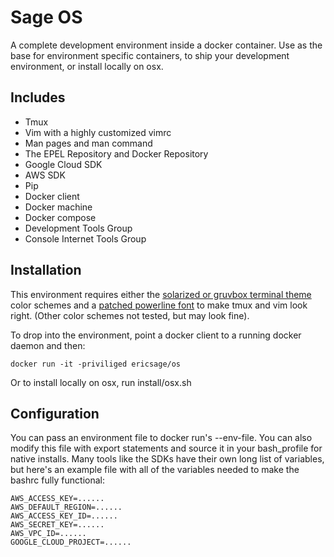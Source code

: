 
 Sage OS
=========

A complete development environment inside a docker container. Use as the base for environment specific containers, to ship your development environment, or install locally on osx.

Includes
--------

- Tmux
- Vim with a highly customized vimrc
- Man pages and man command
- The EPEL Repository and Docker Repository
- Google Cloud SDK
- AWS SDK
- Pip
- Docker client
- Docker machine
- Docker compose
- Development Tools Group
- Console Internet Tools Group

Installation
------------

This environment requires either the [solarized or gruvbox terminal theme](https://github.com/ericsage/os/blob/master/terminal) color schemes and a [patched powerline font](https://github.com/ericsage/os/blob/master/font) to make tmux and vim look right. (Other color schemes not tested, but may look fine).

To drop into the environment, point a docker client to a running docker daemon and then:

``` docker run -it -priviliged ericsage/os ```

Or to install locally on osx, run install/osx.sh

Configuration
-------------

You can pass an environment file to docker run's --env-file. You can also modify this file with export statements and source it in your bash_profile for native installs. Many tools like the SDKs have their own long list of variables, but here's an example file with all of the variables needed to make the bashrc fully functional:

```
AWS_ACCESS_KEY=......
AWS_DEFAULT_REGION=......
AWS_ACCESS_KEY_ID=......
AWS_SECRET_KEY=......
AWS_VPC_ID=......
GOOGLE_CLOUD_PROJECT=......
```
